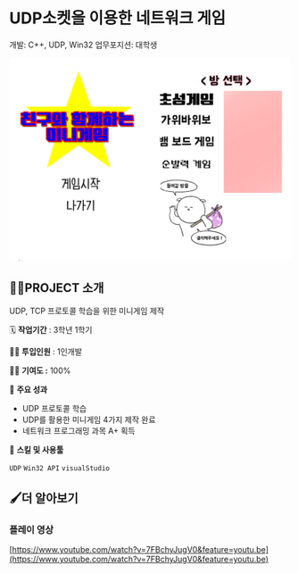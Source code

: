 # UDP소켓을 이용한 네트워크 게임

개발: C++, UDP, Win32
업무포지션: 대학생

![Untitled](README_IMG/Untitled.png)



## 👩‍🏫PROJECT 소개



UDP, TCP 프로토콜 학습을 위한 미니게임 제작

🗓️ **작업기간** : 3학년 1학기

👨‍💻 **투입인원** : 1인개발

🙋‍♀️ **기여도 :** 100% 

📒 **주요 성과** 

- UDP 프로토콜 학습
- UDP를 활용한 미니게임 4가지 제작 완료
- 네트워크 프로그래밍 과목 A+ 획득

🌱 **스킬 및 사용툴**

`UDP` `Win32 API` `visualStudio` 

## 🖌️더 알아보기

### 플레이 영상

[https://www.youtube.com/watch?v=7FBchyJugV0&feature=youtu.be](https://www.youtube.com/watch?v=7FBchyJugV0&feature=youtu.be)
